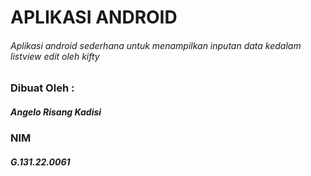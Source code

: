# APLIKASI ANDROID
###### Aplikasi android sederhana untuk menampilkan inputan data kedalam listview edit oleh kifty

### Dibuat Oleh :
##### Angelo Risang Kadisi
### NIM
##### G.131.22.0061